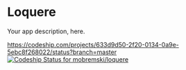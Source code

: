 # Loquere
Your app description, here.


https://codeship.com/projects/633d9d50-2f20-0134-0a9e-5ebc8f268022/status?branch=master
[ ![Codeship Status for mobremski/loquere](https://codeship.com/projects/633d9d50-2f20-0134-0a9e-5ebc8f268022/status?branch=master)](https://codeship.com/projects/163821)
